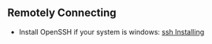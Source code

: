 ## Remotely Connecting
* Install OpenSSH if your system is windows: [ssh Installing](https://docs.microsoft.com/en-us/windows-server/administration/openssh/openssh_install_firstuse)
